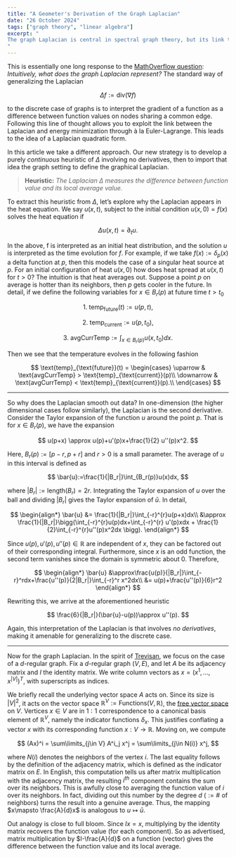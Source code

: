 ```yaml
---
title: "A Geometer's Derivation of the Graph Laplacian"
date: "26 October 2024"
tags: ["graph theory", "linear algebra"]
excerpt: "
The graph Laplacian is central in spectral graph theory, but its link to the standard Laplacian is often unclear. We show both represent the difference between a function and its local average.
"
---
```


This is essentially one long response to the [MathOverflow question](https://mathoverflow.net/questions/368963/intuitively-what-does-a-graph-laplacian-represent?answertab=scoredesc): _Intuitively, what does the graph Laplacian represent?_ The standard way of generalizing the Laplacian

$$
\Delta f:= \text{div}(\nabla f)
$$

to the discrete case of graphs is to interpret the gradient of a function as a difference between function values on nodes sharing a common edge. Following this line of thought allows you to exploit the link between the Laplacian and energy minimization through à la Euler-Lagrange. This leads to the idea of a Laplacian quadratic form.

$$\text{ }$$

In this article we take a different approach. Our new strategy is to develop a purely _continuous_ heuristic of $\Delta$ involving no derivatives, then to import that idea the graph setting to define the graphical Laplacian.

$$\text{ }$$

> **Heuristic:** _The Laplacian $\Delta$ measures the difference between function value and its local average value._

$$\text{ }$$

To extract this heuristic from $\Delta$, let’s explore why the Laplacian appears in the heat equation. We say $u(x,t)$, subject to the initial condition $u(x,0)=f(x)$ solves the heat equation if

$$
\Delta u(x,t)= \partial_t u.
$$

In the above, f is interpreted as an initial heat distribution, and the solution $u$ is interpreted as the time evolution for $f$. For example, if we take $f(x):= \delta_p(x)$ a delta function at $p$, then this models the case of a singular heat source at $p$. For an initial configuration of heat $u(x,0)$ how does heat spread at $u(x,t)$ for $t>0$? The intuition is that heat averages out. Suppose a point $p$ on average is hotter than its neighbors, then $p$ gets cooler in the future. In detail, if we define the following variables for $x\in B_r(p)$ at future time $t> t_0$

$$\text{ }$$

$$
\text{1. temp}_{\text{future}}(t) := u(p,t),
$$

$$
\text{2. temp}_{\text{current}}:= u(p,t_0),
$$

$$
\text{3. avgCurrTemp} := \int_{x\in B_r(p)} u(x,t_0) dx.
$$

$$\text{ }$$

Then we see that the temperature evolves in the following fashion

$$
\text{temp}_{\text{future}}(t) =
\begin{cases}
    \uparrow & \text{avgCurrTemp} > \text{temp}_{\text{current}}(p)\\
    \downarrow & \text{avgCurrTemp} < \text{temp}_{\text{current}}(p).\\
\end{cases}
$$

$$\text{ }$$

---

$$\text{ }$$

So why does the Laplacian smooth out data? In one-dimension (the higher dimensional cases follow similarly), the Laplacian is the second derivative. Consider the Taylor expansion of the function $u$ around the point $p$. That is for $x\in B_r(p)$, we have the expansion

$$
u(p+x) \approx u(p)+u'(p)x+\frac{1}{2} u''(p)x^2.
$$

Here, $B_r(p):=[p-r,p+r]$ and $r>0$ is a small parameter. The average of $u$ in this interval is defined as

$$
\bar{u}:=\frac{1}{|B_r|}\int_{B_r(p)}u(x)dx,
$$

where $|B_r|:=\text{length}(B_r)=2r$. Integrating the Taylor expansion of $u$ over the ball and dividing $|B_r|$ gives the Taylor expansion of $\bar{u}$. In detail,

$$
\begin{align*}
    \bar{u} &= \frac{1}{|B_r|}\int_{-r}^{r}u(p+x)dx\\
            &\approx \frac{1}{|B_r|}\bigg(\int_{-r}^{r}u(p)dx+\int_{-r}^{r} u'(p)xdx + \frac{1}{2}\int_{-r}^{r}u''(p)x^2dx \bigg).
\end{align*}
$$

Since $u(p), u'(p), u''(p)\in \mathbb{R}$ are independent of $x$, they can be factored out of their corresponding integral. Furthermore, since $x$ is an odd function, the second term vanishes since the domain is symmetric about $0$. Therefore,

$$
\begin{align*}
    \bar{u} &\approx\frac{u(p)}{|B_r|}\int_{-r}^rdx+\frac{u''(p)}{2|B_r|}\int_{-r}^r x^2dx\\
            &= u(p)+\frac{u''(p)}{6}r^2
\end{align*}
$$

Rewriting this, we arrive at the aforementioned heuristic

$$
\frac{6}{|B_r|}(\bar{u}-u(p))\approx u''(p).
$$

Again, this interpretation of the Laplacian is that involves _no derivatives_, making it amenable for generalizing to the discrete case.

$$\text{ }$$

---

$$\text{ }$$

Now for the graph Laplacian. In the spirit of [Trevisan](https://www.youtube.com/watch?v=01AqmIU9Su4&ab_channel=SimonsInstitute), we focus on the case of a $d$-regular graph. Fix a $d$-regular graph $(V,E)$, and let $A$ be its adjacency matrix and $I$ the identity matrix. We write column vectors as $x=(x^1,...,x^{|V|})^T$, with superscripts as indices.

$$\text{ }$$

We briefly recall the underlying vector space $A$ acts on. Since its size is $|V|^2$, it acts on the vector space $\mathbb{R}^V := \text{Functions}(V,\mathbb{R})$, the [free vector space](https://planetmath.org/freevectorspaceoveraset) on $V$. Vertices $x\in V$ are in $1:1$ correspondence to a canonical basis element of $\mathbb{R}^V$, namely the indicator functions $\delta_x$. This justifies conflating a vector $x$ with its corresponding function $x: V\to \mathbb{R}.$ Moving on, we compute

$$
(Ax)^i = \sum\limits_{j\in V} A^i_j x^j = \sum\limits_{j\in N(i)} x^j,
$$

where $N(i)$ denotes the neighbors of the vertex $i$. The last equality follows by the definition of the adjacency matrix, which is defined as the indicator matrix on $E$. In English, this computation tells us after matrix multiplication with the adjacency matrix, the resulting $i^{th}$ component contains the sum over its neighbors. This is awfully close to averaging the function value of $i$ over its neighbors. In fact, dividing out this number by the degree $d\text{ } (:= \# \text{ of neighbors})$ turns the result into a genuine average. Thus, the mapping $x\mapsto \frac{A}{d}x$ is analogous to $u\mapsto \bar{u}$.

$$\text{ }$$

Out analogy is close to full bloom. Since $Ix=x$, multiplying by the identity matrix recovers the function value (for each component). So as advertised, matrix multiplication by $I-\frac{A}{d}$ on a function (vector) gives the difference between the function value and its local average.
